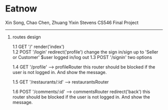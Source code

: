# Eatnow

Xin Song, Chao Chen, Zhuang Yixin
Stevens CS546 Final Project

---

1. routes design

    1.1 GET  '/'        render('index')  
    1.2 POST '/login'   redirect('profile') change the sign in/sign up to 'Seller or Customer' $user logged in/log out 
    1.3 POST '/signin'  two options
    
    1.4 GET  '/profile' --> profileRouter
        this router should be blocked if the user is not logged in. And show the message.

    1.5 GET  '/restaurants/:id' --> restaurantsRouter

    1.6 POST  '/comments/:id'   --> commentsRouter 
        redirect('back')
        this router should be blocked if the user is not logged in. And show the message.